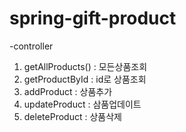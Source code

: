 # spring-gift-product
-controller
1. getAllProducts() : 모든상품조회
2. getProductById : id로 상품조회
3. addProduct : 상품추가
4. updateProduct : 삼품업데이트
5. deleteProduct : 상품삭제



